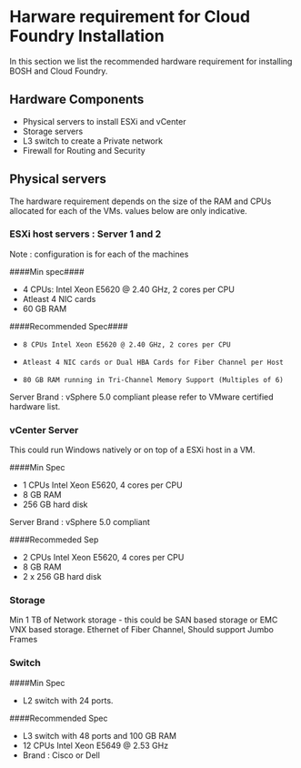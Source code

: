 # Harware requirement for Cloud Foundry Installation #

In this section we list the recommended hardware requirement for installing BOSH and Cloud Foundry.

## Hardware Components ##

+    Physical servers to install ESXi and vCenter
+    Storage servers
+    L3 switch to create a Private network
+    Firewall for Routing and Security

## Physical servers ##

The hardware requirement depends on the size of the RAM and CPUs allocated for each of the VMs. values below are only indicative.

### ESXi host servers : Server 1 and 2 ###

Note : configuration is for each of the machines

####Min spec####

+    4 CPUs: Intel Xeon E5620 @ 2.40 GHz, 2 cores per CPU
+    Atleast 4 NIC cards
+    60 GB RAM

####Recommended Spec####

+     8 CPUs Intel Xeon E5620 @ 2.40 GHz, 2 cores per CPU
+     Atleast 4 NIC cards or Dual HBA Cards for Fiber Channel per Host
+     80 GB RAM running in Tri-Channel Memory Support (Multiples of 6)

Server Brand : vSphere 5.0 compliant please refer to VMware certified hardware list.

### vCenter Server ###

This could run Windows natively or on top of a ESXi host in a VM.

####Min Spec
+   1 CPUs Intel Xeon E5620, 4 cores per CPU
+   8 GB RAM
+   256 GB hard disk

Server Brand : vSphere 5.0 compliant

####Recommeded Sep
+   2 CPUs Intel Xeon E5620, 4 cores per CPU
+   8 GB RAM
+   2 x 256 GB hard disk

### Storage ###

Min 1 TB of Network storage - this could be SAN based storage or EMC VNX based storage.
Ethernet of Fiber Channel, Should support Jumbo Frames
### Switch ###

####Min Spec
+   L2 switch with 24 ports.

####Recommended Spec

+   L3 switch with 48 ports and 100 GB RAM
+   12 CPUs Intel Xeon E5649 @ 2.53 GHz
+   Brand : Cisco or Dell


